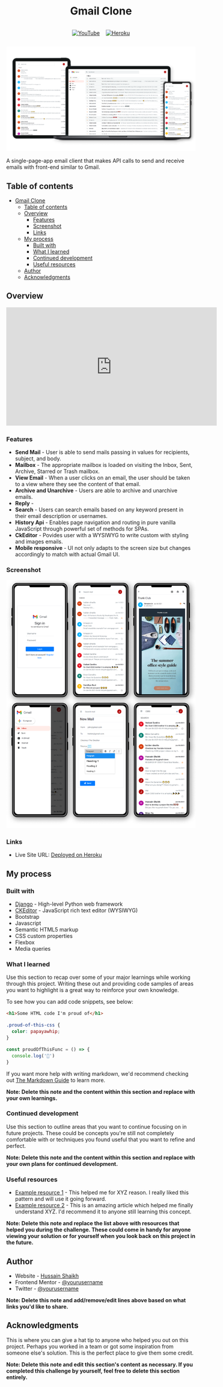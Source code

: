 <div align="center">



# Gmail Clone

  <div align="center" style= 'display:flex; justify-content:center;
  gap: 1rem;
  '>

  [![YouTube](https://img.shields.io/badge/YouTube-%23FF0000.svg?style=for-the-badge&logo=YouTube&logoColor=white)](https://www.youtube.com/embed/ZYKOReUFKtE)
    
  [![Heroku](https://img.shields.io/badge/heroku-%23430098.svg?style=for-the-badge&logo=heroku&logoColor=white)](https://cs50gmail.herokuapp.com)

  </div>


</div>


[![Multi-device](/images/multi-device.png)](https://cs50gmail.herokuapp.com/)

A single-page-app email client that makes API calls to send and receive emails with  front-end similar to Gmail. 


## Table of contents

- [Gmail Clone](#gmail-clone)
  - [Table of contents](#table-of-contents)
  - [Overview](#overview)
    - [Features](#features)
    - [Screenshot](#screenshot)
    - [Links](#links)
  - [My process](#my-process)
    - [Built with](#built-with)
    - [What I learned](#what-i-learned)
    - [Continued development](#continued-development)
    - [Useful resources](#useful-resources)
  - [Author](#author)
  - [Acknowledgments](#acknowledgments)



## Overview
<iframe width="560" height="315" src="https://www.youtube.com/embed/ZYKOReUFKtE" title="YouTube video player" frameborder="0" allow="accelerometer; autoplay; clipboard-write; encrypted-media; gyroscope; picture-in-picture" allowfullscreen>
</iframe>

### Features

- **Send Mail** - User is able to send mails passing in values for recipients, subject, and body.
- **Mailbox** -  The appropriate mailbox is loaded on visiting the Inbox, Sent, Archive, Starred or Trash mailbox.
- **View Email** - When a user clicks on an email, the user should be taken to a view where they see the content of that email.
- **Archive and Unarchive** -  Users are able to archive and unarchive emails.
- **Reply** - 
- **Search** - Users can search emails based on any keyword present in their email description or usernames.
- **History Api** - Enables page navigation and routing in pure vanilla JavaScript through powerful set of methods for SPAs. 
- **CkEditor** - Povides user with a WYSIWYG to write custom with styling and images emails. 
- **Mobile responsive** - UI not only adapts to the screen size but changes accordingly to match with actual Gmail UI.


### Screenshot

![Multi-device](/images/6%20Iphone.jpg)


### Links

- Live Site URL: [Deployed on Heroku](https://cs50gmail.herokuapp.com/)

## My process

### Built with
- [Django](https://www.djangoproject.com/) - High-level Python web framework
- [CKEditor](https://ckeditor.com/) - JavaScript rich text editor (WYSIWYG)
- Bootstrap
- Javascript
- Semantic HTML5 markup
- CSS custom properties
- Flexbox
- Media queries


### What I learned

Use this section to recap over some of your major learnings while working through this project. Writing these out and providing code samples of areas you want to highlight is a great way to reinforce your own knowledge.

To see how you can add code snippets, see below:

```html
<h1>Some HTML code I'm proud of</h1>
```
```css
.proud-of-this-css {
  color: papayawhip;
}
```
```js
const proudOfThisFunc = () => {
  console.log('🎉')
}
```

If you want more help with writing markdown, we'd recommend checking out [The Markdown Guide](https://www.markdownguide.org/) to learn more.

**Note: Delete this note and the content within this section and replace with your own learnings.**

### Continued development

Use this section to outline areas that you want to continue focusing on in future projects. These could be concepts you're still not completely comfortable with or techniques you found useful that you want to refine and perfect.

**Note: Delete this note and the content within this section and replace with your own plans for continued development.**

### Useful resources

- [Example resource 1](https://www.example.com) - This helped me for XYZ reason. I really liked this pattern and will use it going forward.
- [Example resource 2](https://www.example.com) - This is an amazing article which helped me finally understand XYZ. I'd recommend it to anyone still learning this concept.

**Note: Delete this note and replace the list above with resources that helped you during the challenge. These could come in handy for anyone viewing your solution or for yourself when you look back on this project in the future.**

## Author

- Website - [Hussain Shaikh](https://www.your-site.com)
- Frontend Mentor - [@yourusername](https://www.frontendmentor.io/profile/yourusername)
- Twitter - [@yourusername](https://www.twitter.com/yourusername)

**Note: Delete this note and add/remove/edit lines above based on what links you'd like to share.**

## Acknowledgments

This is where you can give a hat tip to anyone who helped you out on this project. Perhaps you worked in a team or got some inspiration from someone else's solution. This is the perfect place to give them some credit.

**Note: Delete this note and edit this section's content as necessary. If you completed this challenge by yourself, feel free to delete this section entirely.**
